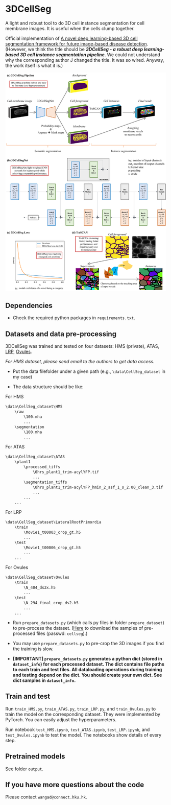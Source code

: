 # 3DCellSeg

A light and robust tool to do 3D cell instance segmentation for cell membrane images. It is useful when the cells clump together.

Official implementation of [A novel deep learning-based 3D cell segmentation framework for future image-based disease detection](https://www.nature.com/articles/s41598-021-04048-3). (However, we think the title should be ***3DCellSeg - a robust deep learning-based 3D cell instance segmentation pipeline***. We could not understand why the corresponding author J changed the title. It was so wired. Anyway, the work itself is what it is.)

<div align="center">
    <img src="figs/central_illustration.png" width="700"/>
</div>

## Dependencies

- Check the required python packages in `requirements.txt`.

## Datasets and data pre-processing

3DCellSeg was trained and tested on four datasets: HMS (private), ATAS, [LRP](https://osf.io/2rszy/), [Ovules](https://osf.io/w38uf/).

*For HMS dataset, please send email to the authors to get data access.*

- Put the data filefolder under a given path (e.g., ```\data\CellSeg_dataset``` in my case)

- The data structure should be like:

For HMS

```
\data\CellSeg_dataset\HMS
    \raw
        \100.mha
        ...
    \segmentation
        \100.mha
        ...
```

For ATAS

```
\data\CellSeg_dataset\ATAS
    \plant1
        \processed_tiffs
            \0hrs_plant1_trim-acylYFP.tif
            ...
        \segmentation_tiffs
            \0hrs_plant1_trim-acylYFP_hmin_2_asf_1_s_2.00_clean_3.tif
            ...
        ...
    ...
```

For LRP

```
\data\CellSeg_dataset\LateralRootPrimordia
    \train
        \Movie1_t00003_crop_gt.h5
        ...
    \test
        \Movie1_t00006_crop_gt.h5
        ...
    ...
```

For Ovules

```
\data\CellSeg_dataset\Ovules
    \train
        \N_404_ds2x.h5
        ...
    \test
        \N_294_final_crop_ds2.h5
        ...
    ...
```

- Run ```prepare_datasets.py``` (which calls py files in folder ```prepare_dataset```) to pre-process the dataset. ([Here](https://connecthkuhk-my.sharepoint.com/:f:/g/personal/wangad_connect_hku_hk/Eo2UGa6WTA5Gj0F1S6Xc9HABedf0FUVpNw8swUWl5-3kRg?e=UMBGmx) to download the samples of pre-processed files (passwd: ```cellseg```).)

- You may use ```prepare_datasets.py``` to pre-crop the 3D images if you find the training is slow.

- **\[IMPORTANT\] ```prepare_datasets.py``` generates a python dict (stored in ```dataset_info```) for each processed dataset. The dict contains file paths to each train and test files. All dataloading operations during training and testing depend on the dict. You should create your own dict. See dict samples in ```dataset_info```.**

## Train and test

Run ```train_HMS.py```, ```train_ATAS.py```, ```train_LRP.py```, and ```train_Ovules.py``` to train the model on the corresponding dataset. They were implemented by PyTorch. You can easily adjust the hyperparameters.

Run notebook ```test_HMS.ipynb```, ```test_ATAS.ipynb```, ```test_LRP.ipynb```, and ```test_Ovules.ipynb``` to test the model. The notebooks show details of every step.

## Pretrained models

See folder ```output```.

## If you have more questions about the code

Please contact ```wangad@connect.hku.hk```.
